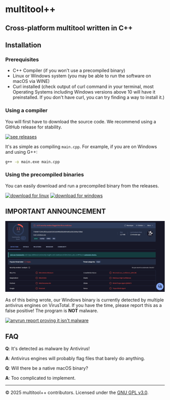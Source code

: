 # multitool++

## Cross-platform multitool written in C++

## Installation

### Prerequisites
- C++ Compiler (if you won't use a precompiled binary)
- Linux or Windows system (you may be able to run the software on macOS via WINE)
- Curl installed (check output of curl command in your terminal, most Operating Systems including Windows versions above 10 will have it preinstalled. If you don't have curl, you can try finding a way to install it.)

### Using a compiler
You will first have to download the source code. We recommend using a GitHub release for stability.

[![see releases](https://img.shields.io/badge/📦_GITHUB_RELEASES-purple)](https://github.com/benja2998/multitoolplusplus/releases)

It's as simple as compiling `main.cpp`. For example, if you are on Windows and using G++:

```sh
g++ -o main.exe main.cpp
```

### Using the precompiled binaries
You can easily download and run a precompiled binary from the releases.

[![download for linux](https://img.shields.io/badge/🐧_LINUX_EXECUTABLE-green)](https://github.com/benja2998/multitoolplusplus/releases/latest/download/main-linux)
[![download for windows](https://img.shields.io/badge/🪟_WINDOWS_EXECUTABLE-blue)](https://github.com/benja2998/multitoolplusplus/releases/latest/download/main-windows.exe)

## IMPORTANT ANNOUNCEMENT

![virustotal scan screenshot](./assets/virustotal_scan.png)

As of this being wrote, our Windows binary is currently detected by multiple antivirus engines on VirusTotal. If you have the time, please report this as a false positive! The program is **NOT** malware. 

[![anyrun report proving it isn't malware](https://img.shields.io/badge/🔎_ANYRUN_TEXT_REPORT-navy)](https://web.archive.org/web/20250505193713/https://any.run/report/bfeb2d8a414bfedc9124072c483acee0a62a9c4f28174ef483b97fba27165b2f/248a5c03-3969-4b37-833a-00c973f34281) <!-- the reason why we are using internet archive is because anyrun public reports are deleted after 2 weeks -->

## FAQ

**Q**: It's detected as malware by Antivirus!  

**A**: Antivirus engines will probably flag files that barely do anything.

**Q**: Will there be a native macOS binary?  

**A**: Too complicated to implement.

---
© 2025 multitool++ contributors. Licensed under the [GNU GPL v3.0](./LICENSE).
